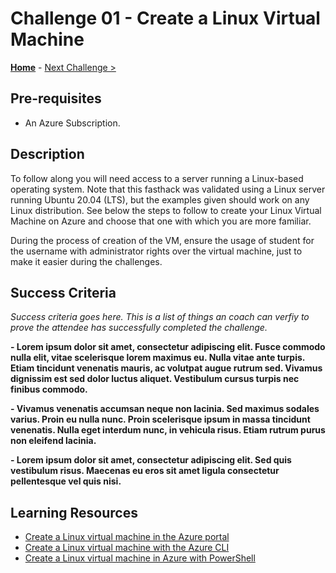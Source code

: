 # Challenge 01 - Create a Linux Virtual Machine

**[Home](../README.md)** - [Next Challenge >](./Challenge-02.md)

## Pre-requisites 

- An Azure Subscription.

## Description

To follow along you will need access to a server running a Linux-based operating system. Note that this fasthack was validated using a Linux server running Ubuntu 20.04 (LTS), but the examples given should work on any Linux distribution. See below the steps to follow to create your Linux Virtual Machine on Azure and choose that one with which you are more familiar.

During the process of creation of the VM, ensure the usage of student for the username with administrator rights over the virtual machine, just to make it easier during the challenges. 

## Success Criteria

*Success criteria goes here. This is a list of things an coach can verfiy to prove the attendee has successfully completed the challenge.*

**- Lorem ipsum dolor sit amet, consectetur adipiscing elit. Fusce commodo nulla elit, vitae scelerisque lorem maximus eu. Nulla vitae ante turpis. Etiam tincidunt venenatis mauris, ac volutpat augue rutrum sed. Vivamus dignissim est sed dolor luctus aliquet. Vestibulum cursus turpis nec finibus commodo.**

**- Vivamus venenatis accumsan neque non lacinia. Sed maximus sodales varius. Proin eu nulla nunc. Proin scelerisque ipsum in massa tincidunt venenatis. Nulla eget interdum nunc, in vehicula risus. Etiam rutrum purus non eleifend lacinia.**

**- Lorem ipsum dolor sit amet, consectetur adipiscing elit. Sed quis vestibulum risus. Maecenas eu eros sit amet ligula consectetur pellentesque vel quis nisi.**

## Learning Resources

* [Create a Linux virtual machine in the Azure portal](https://docs.microsoft.com/en-us/azure/virtual-machines/linux/quick-create-portal)
* [Create a Linux virtual machine with the Azure CLI](https://docs.microsoft.com/en-us/azure/virtual-machines/linux/quick-create-cli)
* [Create a Linux virtual machine in Azure with PowerShell](https://docs.microsoft.com/en-us/azure/virtual-machines/linux/quick-create-powershell)


